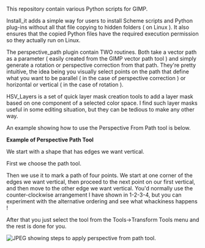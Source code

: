 This repository contain various Python scripts for GIMP.

Install_it adds a simple way for users to install Scheme scripts and Python plug-ins without all that file copying to hidden folders ( on Linux ).  It also ensures that the copied Python files have the required execution permission so they actually run on Linux.

The perspective_path plugin contain TWO routines.  Both take a vector path as a parameter ( easily created from the
GIMP vector path tool ) and simply generate a rotation or perspective correction from that path.  They're pretty
intuitive, the idea being you visually select points on the path that define what you want to be parallel ( in the
case of perspective correction ) or horizontal or vertical ( in the case of rotation ).

HSV_Layers is a set of quick layer mask creation tools to add a layer mask based on one component of a selected color
space.  I find such layer masks useful in some editing situation, but they can be tedious to make any other way.

An example showing how to use the Perspective From Path tool is below.

**Example of Perspective Path Tool**

We start with a shape that has edges we want vertical.

First we choose the path tool.

Then we use it to mark a path of four points.  We start at one corner of the edges we want vertical, then proceed to the next point on our first vertical, and then move to the other edge we want vertical.  You'd normally use the counter-clockwise arrangement I have shown in 1-2-3-4, but you can experiment with the alternative ordering and see what whackiness happens !

After that you just select the tool from the Tools->Transform Tools menu and the rest is done for you.

![JPEG showing steps to apply perspective from path tool.](https://farm9.staticflickr.com/8752/16852617191_6389508c22_b_d.jpg)




